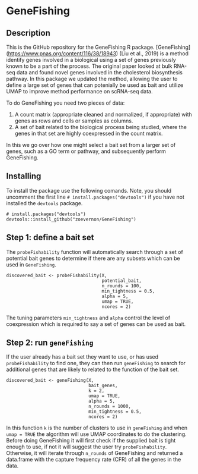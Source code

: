 # GeneFishing
## Description
This is the GitHub repository for the GeneFishing R package.  [GeneFishing] (https://www.pnas.org/content/116/38/18943) (Liu et al., 2019) is a method identify genes involved in a biological using a set of genes previously known to be a part of the process.  The original paper looked at bulk RNA-seq data and found novel genes involved in the cholesterol biosynthesis pathway.   In this package we updated the method, allowing the user to define a large set of genes that can potenially be used as bait and utilize UMAP to improve method performance on scRNA-seq data.  

To do GeneFishing you need two pieces of data: 
1. A count matrix (appropriate cleaned and normalized, if appropriate) with genes as rows and cells or samples as columns. 
2. A set of bait related to the biological process being studied, where the genes in that set are highly coexpressed in the count matrix. 

In this we go over how one might select a bait set from a larger set of genes, such as a GO term or pathway, and subsequently perform GeneFishing.

## Installing
To install the package use the following comands.  Note, you should uncomment the first line ```# install.packages("devtools")``` if you have not installed the ```devtools``` package.  
```{r, eval = F}
# install.packages("devtools")
devtools::install_github("zoevernon/GeneFishing")
```

## Step 1: define a bait set 
The ```probeFishability``` function will automatically search through a set of potential bait genes to determine if there are any subsets which can be used in ```GeneFishing```.  
```{r, eval = F}
discovered_bait <- probeFishability(X, 
                                    potential_bait, 
                                    n_rounds = 100, 
                                    min_tightness = 0.5, 
                                    alpha = 5,
                                    umap = TRUE,
                                    ncores = 2)
```
The tuning parameters ```min_tightness``` and ```alpha``` control the level of coexpression which is required to say a set of genes can be used as bait.  

## Step 2: run ```geneFishing```
If the user already has a bait set they want to use, or has used ```probeFishability``` to find one, they can then run ```geneFishing``` to search for additional genes that are likely to related to the function of the bait set. 

```{r, eval = F}
discovered_bait <- geneFishing(X, 
                               bait_genes, 
                               k = 2, 
                               umap = TRUE,
                               alpha = 5,
                               n_rounds = 1000,
                               min_tightness = 0.5,
                               ncores = 2)
```

In this function ```k```  is the number of clusters to use in ```geneFishing``` and when ```umap = TRUE``` the algorithm will use UMAP coordinates to do the clustering.  Before doing GeneFishing it will first check if the supplied bait is tight enough to use, if not it will suggest the user try ```probeFishability```.  Otherwise, it will iterate through ```n_rounds``` of GeneFishing and returned a data.frame with the capture frequency rate (CFR) of all the genes in the data.  


